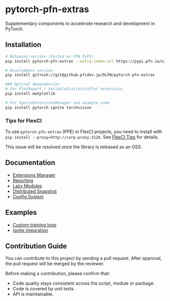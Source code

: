 # pytorch-pfn-extras

Supplementary components to accelerate research and development in PyTorch.

## Installation

```sh
# Released version (hosted on PFN PyPI)
pip install pytorch-pfn-extras --extra-index-url https://pypi.pfn.io/simple

# Development version
pip install git+ssh://git@github.pfidev.jp/DLFW/pytorch-pfn-extras

### Optinal dependencies
# For PlotReport / VariableStatisticsPlot extensions
pip install matplotlib

# For IgniteExtensionsManager and example code
pip install pytorch-ignite torchvision
```

### Tips for FlexCI

To use `pytorch-pfn-extras` (PPE) in FlexCI projects, you need to install with `pip install --proxy=http://corp-proxy:3128`.
See [FlexCI Tips](https://docs.google.com/document/d/1sXCtbNxhcs91rIo5mBimVLX3Osoq98FQbRjzkzxb2EI/edit#heading=h.fw24rofb0pcr) for details.

This issue will be resolved once the library is released as an OSS.

## Documentation

* [Extensions Manager](docs/extensions.md)
* [Reporting](docs/reporting.md)
* [Lazy Modules](docs/lazy.md)
* [Distributed Snapshot](docs/snapshot.md)
* [Config System](docs/config.md)

## Examples

* [Custom training loop](example/mnist.py)
* [Ignite integration](example/ignite-mnist.py)

## Contribution Guide

You can contribute to this project by sending a pull request.
After approval, the pull request will be merged by the reviewer.

Before making a contribution, please confirm that:

- Code quality stays consistent across the script, module or package.
- Code is covered by unit tests.
- API is maintainable.

